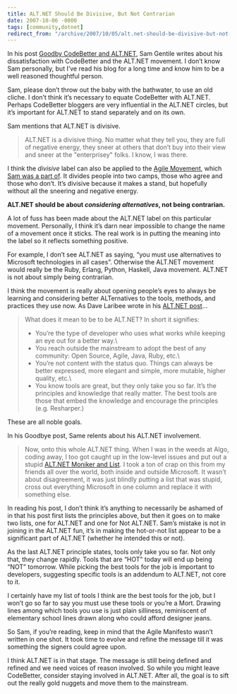 ```yaml
---
title: ALT.NET Should Be Divisive, But Not Contrarian
date: 2007-10-06 -0800
tags: [community,dotnet]
redirect_from: "/archive/2007/10/05/alt.net-should-be-divisive-but-not-contrarian.aspx/"
---
```


In his post [Goodby CodeBetter and
ALT.NET](http://samgentile.com/blogs/samgentile/archive/2007/10/06/goodbye-codebetter-and-alt-net.aspx "Same Gentile on CodeBetter and ALT.NET"),
Sam Gentile writes about his dissatisfaction with CodeBetter and the
ALT.NET movement. I don’t know Sam personally, but I’ve read his blog
for a long time and know him to be a well reasoned thoughtful person.

Sam, please don’t throw out the baby with the bathwater, to use an old
cliche. I don’t think it’s necessary to equate CodeBetter with ALT.NET.
Perhaps CodeBetter bloggers are very influential in the ALT.NET circles,
but it’s important for ALT.NET to stand separately and on its own.

Sam mentions that ALT.NET is divisive.

> ALT.NET is a divisive thing. No matter what they tell you, they are
> full of negative energy, they sneer at others that don’t buy into
> their view and sneer at the "enterprisey" folks. I know, I was there.

I think the *divisive* label can also be applied to the [Agile
Movement](http://agilemanifesto.org/ "Agile Manifesto"), which [Sam was
a part
of](http://channel9.msdn.com/ShowPost.aspx?PostID=126731 "Sam Gentile and Ward Cunningham").
It divides people into two camps, those who agree and those who don’t.
It’s divisive because it makes a stand, but hopefully without all the
sneering and negative energy.

**ALT.NET should be about *considering alternatives*, not being
contrarian.**

A lot of fuss has been made about the ALT.NET label on this particular
movement. Personally, I think it’s darn near impossible to change the
name of a movement once it sticks. The real work is in putting the
meaning into the label so it reflects something positive.

For example, I don’t see ALT.NET as saying, “you must use alternatives
to Microsoft technologies in all cases”. Otherwise the ALT.NET movement
would really be the Ruby, Erlang, Python, Haskell, Java movement.
ALT.NET is not about simply being contrarian.

I think the movement is really about opening people’s eyes to always be
learning and considering better ALTernatives to the tools, methods, and
practices they use now. As Dave Laribee wrote in his [ALT.NET
post](http://laribee.com/blog/2007/04/10/altnet/ "ALT.NET")...

> What does it mean to be to be ALT.NET? In short it signifies:
>
> -   You’re the type of developer who uses what works while keeping an
>     eye out for a better way.\
> -   You reach outside the mainstream to adopt the best of any
>     community: Open Source, Agile, Java, Ruby, etc.\
> -   You’re not content with the status quo. Things can always be
>     better expressed, more elegant and simple, more mutable, higher
>     quality, etc.\
> -   You know tools are great, but they only take you so far. It’s the
>     principles and knowledge that really matter. The best tools are
>     those that embed the knowledge and encourage the principles (e.g.
>     Resharper.)

These are all noble goals.

In his Goodbye post, Same relents about his ALT.NET involvement.

> Now, onto this whole ALT.NET thing. When I was in the weeds at Algo,
> coding away, I too got caught up in the low-level issues and put out a
> stupid [ALT.NET Moniker and
> List](http://codebetter.com/blogs/sam.gentile/archive/2007/06/05/the-alt-net-moniker-and-list.aspx "ALT.NET Moniker and List").
> I took a ton of crap on this from my friends all over the world, both
> inside and outside Microsoft. It wasn’t about disagreement, it was
> just blindly putting a list that was stupid, cross out everything
> Microsoft in one column and replace it with something else.

In reading his post, I don’t think it’s anything to necessarily be
ashamed of in that his post first lists the principles above, but then
it goes on to make two lists, one for ALT.NET and one for Not ALT.NET.
Sam’s mistake is not in joining in the ALT.NET fun, it’s in making the
hot-or-not list appear to be a significant part of ALT.NET (whether he
intended this or not).

As the last ALT.NET principle states, tools only take you so far. Not
only that, they change rapidly. Tools that are “HOT” today will end up
being “NOT” tomorrow. While picking the best tools for the job is
important to developers, suggesting specific tools is an addendum to
ALT.NET, not core to it.

I certainly have my list of tools I think are the best tools for the
job, but I won’t go so far to say you must use these tools or you’re a
Mort. Drawing lines among which tools you use is just plain silliness,
reminiscent of elementary school lines drawn along who could afford
designer jeans.

So Sam, if you’re reading, keep in mind that the Agile Manifesto wasn’t
written in one shot. It took time to evolve and refine the message till
it was something the signers could agree upon.

I think ALT.NET is in that stage. The message is still being defined and
refined and we need voices of reason involved. So while you might leave
CodeBetter, consider staying involved in ALT.NET. After all, the goal is
to sift out the really gold nuggets and move them to the mainstream.

